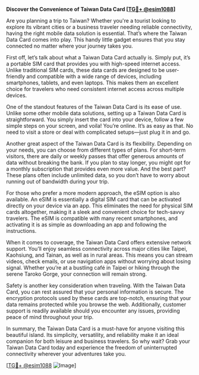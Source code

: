**Discover the Convenience of Taiwan Data Card [[TG💪+ @esim1088](https://t.me/s/esim1088)]**

Are you planning a trip to Taiwan? Whether you're a tourist looking to explore its vibrant cities or a business traveler needing reliable connectivity, having the right mobile data solution is essential. That’s where the Taiwan Data Card comes into play. This handy little gadget ensures that you stay connected no matter where your journey takes you.

First off, let’s talk about what a Taiwan Data Card actually is. Simply put, it’s a portable SIM card that provides you with high-speed internet access. Unlike traditional SIM cards, these data cards are designed to be user-friendly and compatible with a wide range of devices, including smartphones, tablets, and even laptops. This makes them an excellent choice for travelers who need consistent internet access across multiple devices.

One of the standout features of the Taiwan Data Card is its ease of use. Unlike some other mobile data solutions, setting up a Taiwan Data Card is straightforward. You simply insert the card into your device, follow a few simple steps on your screen, and voila! You’re online. It’s as easy as that. No need to visit a store or deal with complicated setups—just plug it in and go.

Another great aspect of the Taiwan Data Card is its flexibility. Depending on your needs, you can choose from different types of plans. For short-term visitors, there are daily or weekly passes that offer generous amounts of data without breaking the bank. If you plan to stay longer, you might opt for a monthly subscription that provides even more value. And the best part? These plans often include unlimited data, so you don’t have to worry about running out of bandwidth during your trip.

For those who prefer a more modern approach, the eSIM option is also available. An eSIM is essentially a digital SIM card that can be activated directly on your device via an app. This eliminates the need for physical SIM cards altogether, making it a sleek and convenient choice for tech-savvy travelers. The eSIM is compatible with many recent smartphones, and activating it is as simple as downloading an app and following the instructions.

When it comes to coverage, the Taiwan Data Card offers extensive network support. You’ll enjoy seamless connectivity across major cities like Taipei, Kaohsiung, and Tainan, as well as in rural areas. This means you can stream videos, check emails, or use navigation apps without worrying about losing signal. Whether you’re at a bustling café in Taipei or hiking through the serene Taroko Gorge, your connection will remain strong.

Safety is another key consideration when traveling. With the Taiwan Data Card, you can rest assured that your personal information is secure. The encryption protocols used by these cards are top-notch, ensuring that your data remains protected while you browse the web. Additionally, customer support is readily available should you encounter any issues, providing peace of mind throughout your trip.

In summary, the Taiwan Data Card is a must-have for anyone visiting this beautiful island. Its simplicity, versatility, and reliability make it an ideal companion for both leisure and business travelers. So why wait? Grab your Taiwan Data Card today and experience the freedom of uninterrupted connectivity wherever your adventures take you.

[[TG💪+ @esim1088](https://t.me/s/esim1088) ![Image](https://i.postimg.cc/Y0z9fWf4/image.png)]